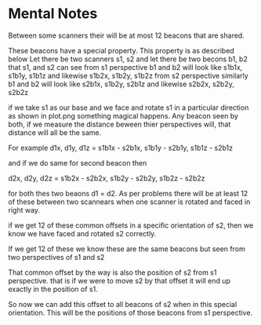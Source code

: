 # Mental Notes

Between some scanners their will be at most 12 beacons that are shared.

These beacons have a special property. This property is as described below
Let there be two scanners s1, s2 and let there be two becons b1, b2 that s1, and s2 can see
from s1 perspective b1 and b2 will look like s1b1x, s1b1y, s1b1z and likewise s1b2x, s1b2y, s1b2z
from s2 perspective similarly b1 and b2 will look like s2b1x, s1b2y, s2b1z and likewise s2b2x, s2b2y, s2b2z

if we take s1 as our base and we face and rotate s1 in a particular direction as shown in plot.png
something magical happens. Any beacon seen by both, if we measure the distance beween thier perspectives
will, that distance will all be the same.

For example 
d1x, d1y, d1z = s1b1x - s2b1x, s1b1y - s2b1y, s1b1z - s2b1z

and if we do same for second beacon then

d2x, d2y, d2z = s1b2x - s2b2x, s1b2y - s2b2y, s1b2z - s2b2z

for both thes two beaons d1 = d2.  As per problems there will be at least 12 of these between two scannears
when one scanner is rotated and faced in right way.

if we get 12 of these common offsets in a specific orientation of s2, then we know we have faced
and rotated s2 correctly.

If we get 12 of these we know these are the same beacons but seen from two perspectives of s1 and s2

That common offset by the way is also the position of s2 from s1 perspective. that is if we were to move
s2 by that offset it will end up exactly in the position of s1. 

So now we can add this offset to all beacons of s2 when in this special orientation. This will be the positions
of those beacons from s1 perspective.
